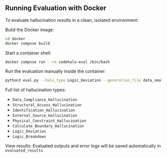 ## Running Evaluation with Docker

To evaluate hallucination results in a clean, isolated environment:

Build the Docker image:
```bash
cd docker
docker compose build
```

Start a container shell:
```bash
docker compose run --rm codehalu-eval /bin/bash
```

Run the evaluation manually inside the container:

```bash
python3 eval.py --halu_type Logic_Deviation --generation_file data_small.jsonl
```

Full list of hallucination types: 
- `Data_Compliance_Hallucination`
- `Structural_Access_Hallucination`
- `Identification_Hallucination`
- `External_Source_Hallucination`
- `Physical_Constraint_Hallucination`
- `Calculate_Boundary_Hallucination`
- `Logic_Deviation`
- `Logic_Breakdown`

View results:
Evaluated outputs and error logs will be saved automatically in
`evaluated_results`